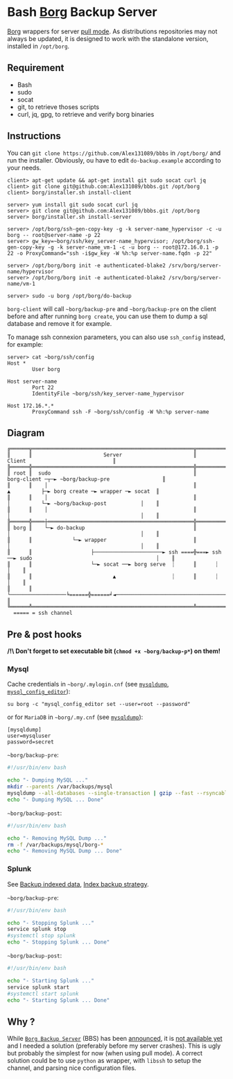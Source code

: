Bash [Borg](https://www.borgbackup.org/) Backup Server
======================================================
[Borg](https://github.com/borgbackup/borg) wrappers for server [pull mode](https://github.com/borgbackup/borg/issues/900).
As distributions repositories may not always be updated, it is designed to work with the standalone version, installed in `/opt/borg`.

Requirement
-----------
 * Bash
 * sudo
 * socat
 * git, to retrieve thoses scripts
 * curl, jq, gpg, to retrieve and verify borg binaries

Instructions
------------
You can `git clone https://github.com/Alex131089/bbbs` in `/opt/borg/` and run the installer.
Obviously, ou have to edit `do-backup.example` according to your needs.

```
client> apt-get update && apt-get install git sudo socat curl jq
client> git clone git@github.com:Alex131089/bbbs.git /opt/borg
client> borg/installer.sh install-client

server> yum install git sudo socat curl jq
server> git clone git@github.com:Alex131089/bbbs.git /opt/borg
server> borg/installer.sh install-server

server> /opt/borg/ssh-gen-copy-key -g -k server-name_hypervisor -c -u borg -- root@server-name -p 22
server> gw_key=~borg/ssh/key_server-name_hypervisor; /opt/borg/ssh-gen-copy-key -g -k server-name_vm-1 -c -u borg -- root@172.16.0.1 -p 22 -o ProxyCommand="ssh -i$gw_key -W %h:%p server-name.fqdn -p 22"

server> /opt/borg/borg init -e authenticated-blake2 /srv/borg/server-name/hypervisor
server> /opt/borg/borg init -e authenticated-blake2 /srv/borg/server-name/vm-1

server> sudo -u borg /opt/borg/do-backup
```

`borg-client` will call `~borg/backup-pre` and `~borg/backup-pre` on the client before and after running `borg create`, you can use them to dump a sql database and remove it for example.

To manage ssh connexion parameters, you can also use `ssh_config` instead, for example:
```
server> cat ~borg/ssh/config
Host *
        User borg

Host server-name
        Port 22
        IdentityFile ~borg/ssh/key_server-name_hypervisor

Host 172.16.*.*
        ProxyCommand ssh -F ~borg/ssh/config -W %h:%p server-name
```


Diagram
-------
```
╔══════╦════════════════════════════════════════════════════╦══════════════════════════════════════════════════════════════╗
║      ║                       Server                       ║                            Client                            ║
╠══════╬════════════════════════════════════════════════════╬══════════════════════════════════════════════════════════════╣
║ root ║  sudo                                              ║            borg-client ─┬─► ~borg/backup-pre                 ║
║      ║    │                                               ║              ▲          ├─► borg create ─► wrapper ─► socat  ║
║      ║    │                                               ║              │          └─► ~borg/backup-post           │    ║
║      ║    │                                               ║              │                                          │    ║
╠══════╬════┼═══════════════════════════════════════════════╬══════════════┼══════════════════════════════════════════╪════╣
║ borg ║    └─► do-backup                                   ║              │                                          │    ║
║      ║             └─► wrapper                            ║              │                                          │    ║
║      ║                   ├──────────────────────► ssh ====╬===► ssh ──► sudo                                        │    ║
║      ║                   └─► socat ──► borg serve  ┊      ║      ┊                                                  │    ║
║      ║                          ▲                  ┊      ║      ┊                                                  │    ║
║      ║                          └──────────────────╘======╬======╛◄─────────────────────────────────────────────────┘    ║
╚══════╩════════════════════════════════════════════════════╩══════════════════════════════════════════════════════════════╝
  ===== = ssh channel
```

Pre & post hooks
----------------

**/!\ Don't forget to set executable bit (`chmod +x ~borg/backup-p*`) on them!**

### Mysql
Cache credentials in `~borg/.mylogin.cnf` (see [`mysqldump`](https://dev.mysql.com/doc/refman/en/mysqldump.html), [`mysql_config_editor`](https://dev.mysql.com/doc/refman/en/password-security-user.html)):

```
su borg -c "mysql_config_editor set --user=root --password"
```
or for `MariaDB` in `~borg/.my.cnf` (see [`mysqldump`](https://mariadb.com/kb/en/library/mysqldump/)):
```
[mysqldump]
user=mysqluser
password=secret
```

`~borg/backup-pre`:
```bash
#!/usr/bin/env bash

echo "- Dumping MySQL ..."
mkdir --parents /var/backups/mysql
mysqldump --all-databases --single-transaction | gzip --fast --rsyncable > /var/backups/mysql/borg-dump_$(date --utc "+%Y-%m-%d_%H.%M.%SZ").sql.gz
echo "- Dumping MySQL ... Done"
```

`~borg/backup-post`:
```bash
#!/usr/bin/env bash

echo "- Removing MySQL Dump ..."
rm -f /var/backups/mysql/borg-*
echo "- Removing MySQL Dump ... Done"
```

### Splunk
See [Backup indexed data](http://docs.splunk.com/Documentation/Splunk/latest/Indexer/Backupindexeddata), [Index backup strategy](https://www.splunk.com/blog/2011/12/20/index-backup-strategy.html).

`~borg/backup-pre`:
```bash
#!/usr/bin/env bash

echo "- Stopping Splunk ..."
service splunk stop
#systemctl stop splunk
echo "- Stopping Splunk ... Done"
```

`~borg/backup-post`:
```bash
#!/usr/bin/env bash

echo "- Starting Splunk ..."
service splunk start
#systemctl start splunk
echo "- Starting Splunk ... Done"
```

Why ?
-----
While [`Borg Backup Server`](http://www.borgbackupserver.com/) (BBS) has been [announced](https://github.com/borgbackup/borg/issues/2960#issuecomment-341742078), it is [not available yet](https://github.com/marcpope/bbs) and I needed a solution (preferably before my server crashes).
This is ugly but probably the simplest for now (when using pull mode).
A correct solution could be to use `python` as wrapper, with `libssh` to setup the channel, and parsing nice configuration files.
